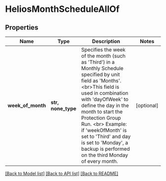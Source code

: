 # HeliosMonthScheduleAllOf


## Properties
Name | Type | Description | Notes
------------ | ------------- | ------------- | -------------
**week_of_month** | **str, none_type** | Specifies the week of the month (such as &#39;Third&#39;) in a Monthly Schedule specified by unit field as &#39;Months&#39;. &lt;br&gt;This field is used in combination with &#39;dayOfWeek&#39; to define the day in the month to start the Protection Group Run. &lt;br&gt; Example: if &#39;weekOfMonth&#39; is set to &#39;Third&#39; and day is set to &#39;Monday&#39;, a backup is performed on the third Monday of every month. | [optional] 

[[Back to Model list]](../README.md#documentation-for-models) [[Back to API list]](../README.md#documentation-for-api-endpoints) [[Back to README]](../README.md)


